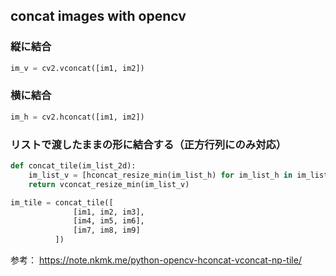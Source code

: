 ## concat images with opencv

### 縦に結合
```python
im_v = cv2.vconcat([im1, im2])
```

### 横に結合
```python
im_h = cv2.hconcat([im1, im2])
```

### リストで渡したままの形に結合する（正方行列にのみ対応）

```python
def concat_tile(im_list_2d):
    im_list_v = [hconcat_resize_min(im_list_h) for im_list_h in im_list_2d]
    return vconcat_resize_min(im_list_v)

im_tile = concat_tile([
              [im1, im2, im3],
              [im4, im5, im6],
              [im7, im8, im9]
          ])
```

参考：
https://note.nkmk.me/python-opencv-hconcat-vconcat-np-tile/

